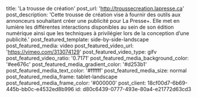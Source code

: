 title: 'La trousse de&nbsp;création'
post_url: 'http://troussecreation.lapresse.ca'
post_description: 'Cette trousse de création vise à fournir des outils aux annonceurs souhaitant créer une publicité pour La Presse+. Elle met en lumière les différentes interactions disponibles au sein de son édition numérique ainsi que les techniques à privilégier lors de la conception d’une publicité.'
post_featured_template: side-by-side-landscape
post_featured_media: video
post_featured_video_url: 'https://vimeo.com/313074129'
post_featured_video_type: gifv
post_featured_video_ratio: '0.7171'
post_featured_media_background_color: '#ee676c'
post_featured_media_gradient_color: '#d253b1'
post_featured_media_text_color: '#ffffff'
post_featured_media_size: normal
post_featured_media_frame: tablet-landscape
post_featured_media_frame_color: '#000000'
post_client: 18cf00d7-6b69-445b-bb0c-e4532ed8b996
id: d80c6439-0777-493e-80a4-e21772d63cd3
